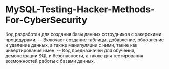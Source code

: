 # MySQL-Testing-Hacker-Methods-For-CyberSecurity
Код разработан для создания базы данных сотрудников с хакерскими процедурами. -- Включает создание таблицы, добавление, обновление и удаление данных, а также манипуляции с ними, такие как инвертирование имен. -- Код предназначен для обучения, демонстрации SQL и безопасности, а также для тестирования возможностей работы с базами данных.
